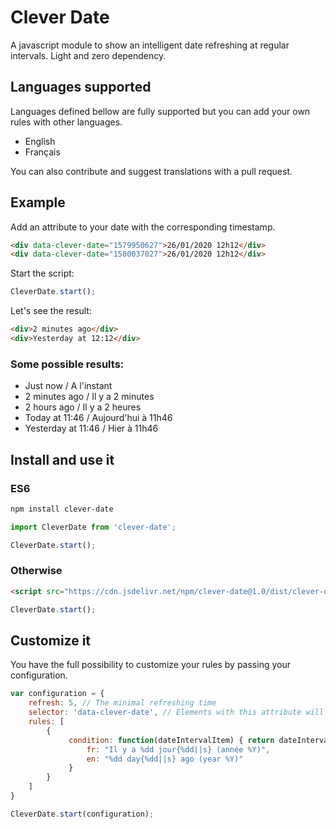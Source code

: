 # Clever Date

A javascript module to show an intelligent date refreshing at regular intervals.
Light and zero dependency.

## Languages supported
Languages defined bellow are fully supported but you can add your own rules with other languages.
- English
- Français

You can also contribute and suggest translations with a pull request.

## Example 

Add an attribute to your date with the corresponding timestamp.
``` html
<div data-clever-date="1579950627">26/01/2020 12h12</div>
<div data-clever-date="1580037027">26/01/2020 12h12</div>
```

Start the script:
``` javascript
CleverDate.start();
```

Let's see the result:
``` html
<div>2 minutes ago</div>
<div>Yesterday at 12:12</div>
```

### Some possible results:
- Just now / A l'instant
- 2 minutes ago / Il y a 2 minutes
- 2 hours ago / Il y a 2 heures
- Today at 11:46 / Aujourd'hui à 11h46
- Yesterday at 11:46 / Hier à 11h46

## Install and use it

### ES6

``` bash
npm install clever-date
```

``` javascript
import CleverDate from 'clever-date';

CleverDate.start();
```

### Otherwise

``` html
<script src="https://cdn.jsdelivr.net/npm/clever-date@1.0/dist/clever-date.js"></script>
```

``` javascript
CleverDate.start();
```

## Customize it

You have the full possibility to customize your rules by passing your configuration.

``` javascript
var configuration = {
    refresh: 5, // The minimal refreshing time
    selector: 'data-clever-date', // Elements with this attribute will be parsed
    rules: [
        {
             condition: function(dateIntervalItem) { return dateIntervalItem.day >= 365*10; }, text: {
                 fr: "Il y a %dd jour{%dd||s} (année %Y)",
                 en: "%dd day{%dd||s} ago (year %Y)"
             }
        }
    ]
}

CleverDate.start(configuration);
```
